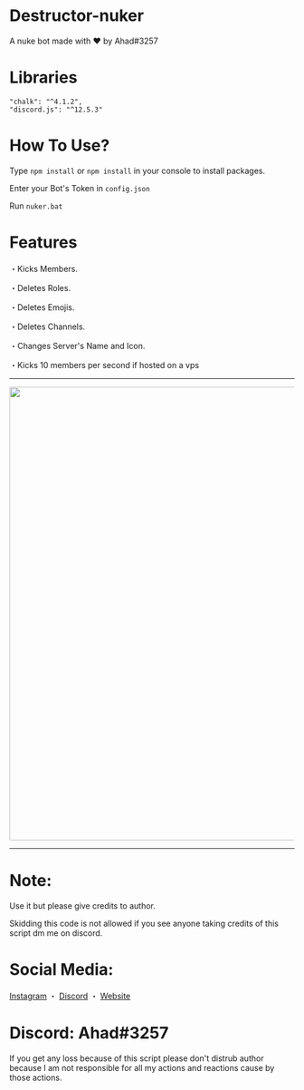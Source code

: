 # Destructor-nuker
A nuke bot made with ❤ by Ahad#3257

# Libraries
    "chalk": "^4.1.2",
    "discord.js": "^12.5.3"

# How To Use?
Type `npm install` or `npm install` in your console to install packages.

Enter your Bot's Token in `config.json` 

Run `nuker.bat`

# Features
・Kicks Members.

・Deletes Roles.

・Deletes Emojis.

・Deletes Channels.

・Changes Server's Name and Icon.

・Kicks 10 members per second if hosted on a vps
***

<p align="center"><img width="800px" src="https://cdn.discordapp.com/attachments/937716602592436244/952861415939661906/unknown.png"/></p>

***
# Note:
Use it but please give credits to author.

Skidding this code is not allowed if you see anyone taking credits of this script dm me on discord.

# Social Media:
[Instagram](https://www.instagram.com/ahadnoor._) ・
[Discord](https://discord.gg/Ncsc5pRNgf) ・
[Website](https://www.itscruel.cf/) 

# Discord: Ahad#3257
If you get any loss because of this script please don't distrub author because I am not responsible for all my actions and reactions cause by those actions.

